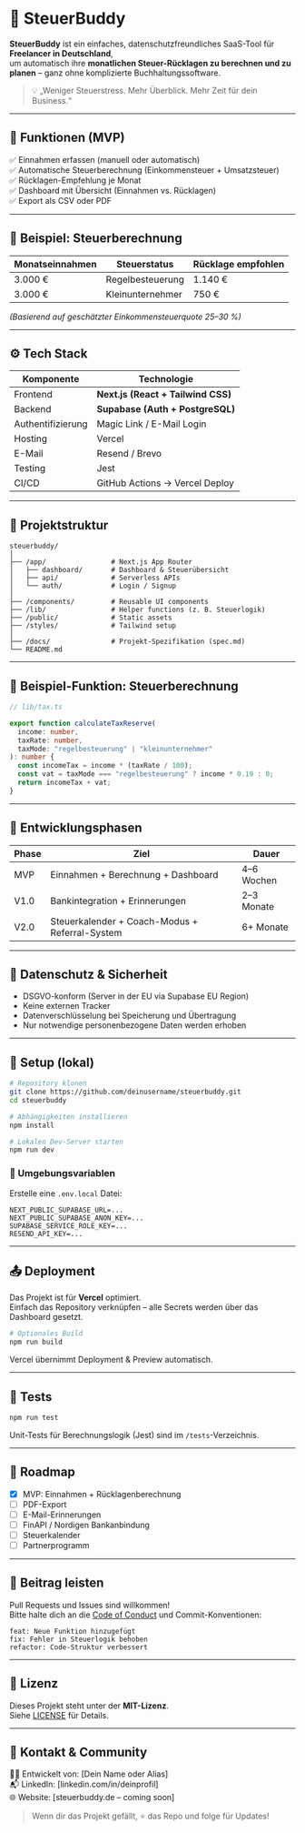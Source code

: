 # 💙 SteuerBuddy

**SteuerBuddy** ist ein einfaches, datenschutzfreundliches SaaS-Tool für **Freelancer in Deutschland**,  
um automatisch ihre **monatlichen Steuer-Rücklagen zu berechnen und zu planen** – ganz ohne komplizierte Buchhaltungssoftware.

> 💡 „Weniger Steuerstress. Mehr Überblick. Mehr Zeit für dein Business.“

---

## 🚀 Funktionen (MVP)

✅ Einnahmen erfassen (manuell oder automatisch)  
✅ Automatische Steuerberechnung (Einkommensteuer + Umsatzsteuer)  
✅ Rücklagen-Empfehlung je Monat  
✅ Dashboard mit Übersicht (Einnahmen vs. Rücklagen)  
✅ Export als CSV oder PDF  

---

## 🧩 Beispiel: Steuerberechnung
| Monatseinnahmen | Steuerstatus | Rücklage empfohlen |
|------------------|---------------|--------------------|
| 3.000 € | Regelbesteuerung | 1.140 € |
| 3.000 € | Kleinunternehmer | 750 € |

*(Basierend auf geschätzter Einkommensteuerquote 25–30 %)*

---

## ⚙️ Tech Stack
| Komponente | Technologie |
|-------------|--------------|
| Frontend | **Next.js (React + Tailwind CSS)** |
| Backend | **Supabase (Auth + PostgreSQL)** |
| Authentifizierung | Magic Link / E-Mail Login |
| Hosting | Vercel |
| E-Mail | Resend / Brevo |
| Testing | Jest |
| CI/CD | GitHub Actions → Vercel Deploy |

---

## 🧱 Projektstruktur

```
steuerbuddy/
│
├── /app/                # Next.js App Router
│   ├── dashboard/       # Dashboard & Steuerübersicht
│   ├── api/             # Serverless APIs
│   └── auth/            # Login / Signup
│
├── /components/         # Reusable UI components
├── /lib/                # Helper functions (z. B. Steuerlogik)
├── /public/             # Static assets
├── /styles/             # Tailwind setup
│
├── /docs/               # Projekt-Spezifikation (spec.md)
└── README.md
```

---

## 🧮 Beispiel-Funktion: Steuerberechnung

```ts
// lib/tax.ts

export function calculateTaxReserve(
  income: number,
  taxRate: number,
  taxMode: "regelbesteuerung" | "kleinunternehmer"
): number {
  const incomeTax = income * (taxRate / 100);
  const vat = taxMode === "regelbesteuerung" ? income * 0.19 : 0;
  return incomeTax + vat;
}
```

---

## 🧠 Entwicklungsphasen

| Phase | Ziel | Dauer |
|-------|------|-------|
| MVP | Einnahmen + Berechnung + Dashboard | 4–6 Wochen |
| V1.0 | Bankintegration + Erinnerungen | 2–3 Monate |
| V2.0 | Steuerkalender + Coach-Modus + Referral-System | 6+ Monate |

---

## 🪪 Datenschutz & Sicherheit
- DSGVO-konform (Server in der EU via Supabase EU Region)  
- Keine externen Tracker  
- Datenverschlüsselung bei Speicherung und Übertragung  
- Nur notwendige personenbezogene Daten werden erhoben  

---

## 🧩 Setup (lokal)

```bash
# Repository klonen
git clone https://github.com/deinusername/steuerbuddy.git
cd steuerbuddy

# Abhängigkeiten installieren
npm install

# Lokalen Dev-Server starten
npm run dev
```

### 🔑 Umgebungsvariablen
Erstelle eine `.env.local` Datei:

```
NEXT_PUBLIC_SUPABASE_URL=...
NEXT_PUBLIC_SUPABASE_ANON_KEY=...
SUPABASE_SERVICE_ROLE_KEY=...
RESEND_API_KEY=...
```

---

## 📤 Deployment
Das Projekt ist für **Vercel** optimiert.  
Einfach das Repository verknüpfen – alle Secrets werden über das Dashboard gesetzt.

```bash
# Optionales Build
npm run build
```

Vercel übernimmt Deployment & Preview automatisch.

---

## 🧪 Tests

```bash
npm run test
```

Unit-Tests für Berechnungslogik (Jest) sind im `/tests`-Verzeichnis.

---

## 📅 Roadmap

- [x] MVP: Einnahmen + Rücklagenberechnung  
- [ ] PDF-Export  
- [ ] E-Mail-Erinnerungen  
- [ ] FinAPI / Nordigen Bankanbindung  
- [ ] Steuerkalender  
- [ ] Partnerprogramm  

---

## 🤝 Beitrag leisten

Pull Requests und Issues sind willkommen!  
Bitte halte dich an die [Code of Conduct](CODE_OF_CONDUCT.md) und Commit-Konventionen:

```
feat: Neue Funktion hinzugefügt
fix: Fehler in Steuerlogik behoben
refactor: Code-Struktur verbessert
```

---

## 📄 Lizenz
Dieses Projekt steht unter der **MIT-Lizenz**.  
Siehe [LICENSE](LICENSE) für Details.

---

## 💬 Kontakt & Community
👨‍💻 Entwickelt von: [Dein Name oder Alias]  
📬 LinkedIn: [linkedin.com/in/deinprofil]  
🌐 Website: [steuerbuddy.de – coming soon]

> Wenn dir das Projekt gefällt, ⭐️ das Repo und folge für Updates!

